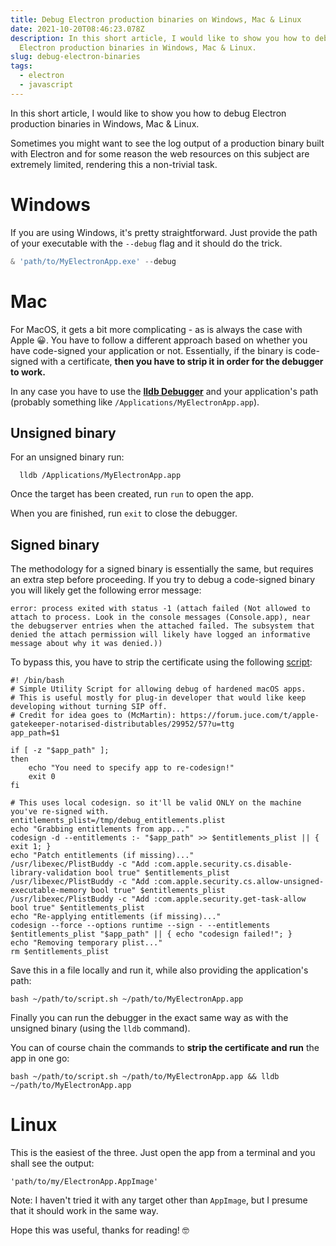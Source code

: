 ```yaml
---
title: Debug Electron production binaries on Windows, Mac & Linux
date: 2021-10-20T08:46:23.078Z
description: In this short article, I would like to show you how to debug
  Electron production binaries in Windows, Mac & Linux.
slug: debug-electron-binaries
tags:
  - electron
  - javascript
---
```

In this short article, I would like to show you how to debug Electron production binaries in Windows, Mac & Linux. 

Sometimes you might want to see the log output of a production binary built with Electron and for some reason the web resources on this subject are extremely limited, rendering this a non-trivial task.

# Windows

If you are using Windows, it's pretty straightforward. Just provide the path of your executable with the `--debug` flag and it should do the trick.

```powershell
& 'path/to/MyElectronApp.exe' --debug
```

# Mac

For MacOS, it gets a bit more complicating - as is always the case with Apple 😀. You have to follow a different approach based on whether you have code-signed your application or not. Essentially, if the binary is code-signed with a certificate, **then you have to strip it in order for the debugger to work.**

In any case you have to use the **[lldb Debugger](https://lldb.llvm.org/)** and your application's path (probably something like `/Applications/MyElectronApp.app`).

## Unsigned binary

For an unsigned binary run:

```shell
  lldb /Applications/MyElectronApp.app
```

Once the target has been created, run `run` to open the app.

When you are finished, run `exit` to close the debugger.

## Signed binary

The methodology for a signed binary is essentially the same, but requires an extra step before proceeding. If you try to debug a code-signed binary you will likely get the following error message:

`error: process exited with status -1 (attach failed (Not allowed to attach to process. Look in the console messages (Console.app), near the debugserver entries when the attached failed. The subsystem that denied the attach permission will likely have logged an informative message about why it was denied.))`

To bypass this, you have to strip the certificate using the following [script](https://gist.github.com/talaviram/1f21e141a137744c89e81b58f73e23c3):

```shell
#! /bin/bash
# Simple Utility Script for allowing debug of hardened macOS apps.
# This is useful mostly for plug-in developer that would like keep developing without turning SIP off.
# Credit for idea goes to (McMartin): https://forum.juce.com/t/apple-gatekeeper-notarised-distributables/29952/57?u=ttg
app_path=$1

if [ -z "$app_path" ];
then
    echo "You need to specify app to re-codesign!"
    exit 0
fi

# This uses local codesign. so it'll be valid ONLY on the machine you've re-signed with.
entitlements_plist=/tmp/debug_entitlements.plist
echo "Grabbing entitlements from app..."
codesign -d --entitlements :- "$app_path" >> $entitlements_plist || { exit 1; }
echo "Patch entitlements (if missing)..."
/usr/libexec/PlistBuddy -c "Add :com.apple.security.cs.disable-library-validation bool true" $entitlements_plist
/usr/libexec/PlistBuddy -c "Add :com.apple.security.cs.allow-unsigned-executable-memory bool true" $entitlements_plist
/usr/libexec/PlistBuddy -c "Add :com.apple.security.get-task-allow bool true" $entitlements_plist
echo "Re-applying entitlements (if missing)..."
codesign --force --options runtime --sign - --entitlements $entitlements_plist "$app_path" || { echo "codesign failed!"; }
echo "Removing temporary plist..."
rm $entitlements_plist
```

Save this in a file locally and run it, while also providing the application's path:

```shell
bash ~/path/to/script.sh ~/path/to/MyElectronApp.app
```

Finally you can run the debugger in the exact same way as with the unsigned binary (using the `lldb` command).

You can of course chain the commands to **strip the certificate and run** the app in one go:

```shell
bash ~/path/to/script.sh ~/path/to/MyElectronApp.app && lldb ~/path/to/MyElectronApp.app   
```

# Linux

This is the easiest of the three. Just open the app from a terminal and you shall see the output:

```
'path/to/my/ElectronApp.AppImage'
```

Note: I haven't tried it with any target other than `AppImage`, but I presume that it should work in the same way.



Hope this was useful, thanks for reading! 🤓
